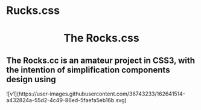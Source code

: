 # Rucks.css
<h1 align="center">The Rocks.css</h1>
<h2>The Rocks.cc is an amateur project in CSS3, with the intention of simplification components design using</h2>
![v1](https://user-images.githubusercontent.com/36743233/162641514-a432824a-55d2-4c49-86ed-5faefa5eb16b.svg)

